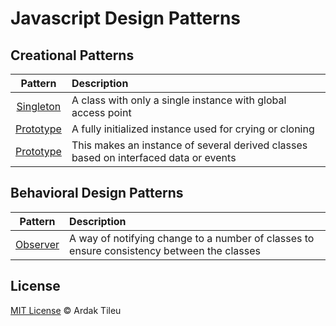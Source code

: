 # Javascript Design Patterns

## Creational Patterns
| Pattern | Description |
|:-------:|:----------- |
| [Singleton](/creational/singleton) | A class with only a single instance with global access point |
| [Prototype](/creational/prototype) | A fully initialized instance used for crying or cloning |
| [Prototype](/creational/factory) | This makes an instance of several derived classes based on interfaced data or events |

## Behavioral Design Patterns
| Pattern | Description |
|:-------:|:----------- |
| [Observer](/behavioral/observer) | A way of notifying change to a number of classes to ensure consistency between the classes |

## License

[MIT License](./LICENSE.md) © Ardak Tileu
